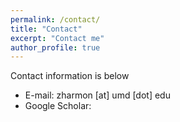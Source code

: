 ```yaml
---
permalink: /contact/
title: "Contact"
excerpt: "Contact me"
author_profile: true
---
```

Contact information is below
* E-mail: zharmon [at] umd [dot] edu
* Google Scholar: 
